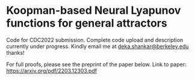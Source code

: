 # Koopman-based Neural Lyapunov functions for general attractors
Code for CDC2022 submission.
Complete code upload and description currently under progress. Kindly email me at deka.shankar@berkeley.edu thanks!

For full proofs, please see the preprint of the paper below.
Link to paper: https://arxiv.org/pdf/2203.12303.pdf
